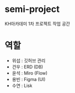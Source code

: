 # semi-project
KH아카데미 1차 프로젝트 작업 공간

# 역할
 - 위섭 : 깃허브 관리
 - 건우 : ERD (DB)
 - 윤석 : Miro (Flow)
 - 용빈 : Figma (UI)
 - 수연 : Lisk
